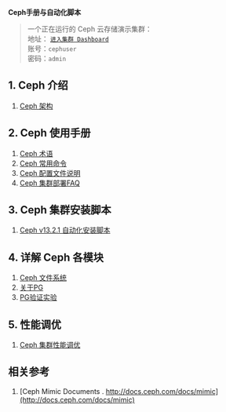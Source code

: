 **Ceph手册与自动化脚本**  

>	一个正在运行的 Ceph 云存储演示集群：   
>	地址： [`进入集群 Dashboard`](https://ec2-52-82-23-119.cn-northwest-1.compute.amazonaws.com.cn:8092)   
>	账号：`cephuser`  
>	密码：`admin`  

## 1. Ceph 介绍
1. [Ceph 架构](./architecture.md)

## 2. Ceph 使用手册
1. [Ceph 术语](./terminology.md)
1. [Ceph 常用命令](./ceph_cmd.md)
1. [Ceph 配置文件说明](./ceph_config.md)
1. [Ceph 集群部署FAQ](./ceph-deploy_FAQ.md)

## 3. Ceph 集群安装脚本
1. [Ceph v13.2.1 自动化安装脚本](./ceph_cluster_13.2.1)

## 4. 详解 Ceph 各模块 
1. [Ceph 文件系统](./cephFS/cephFS.md)
1. [关于PG](./pg.md)
1. [PG验证实验](./pg_expe-1.md)

## 5. 性能调优
1. [Ceph 集群性能调优](./optimization.md)

## 相关参考
1. [Ceph Mimic Documents . http://docs.ceph.com/docs/mimic](http://docs.ceph.com/docs/mimic)